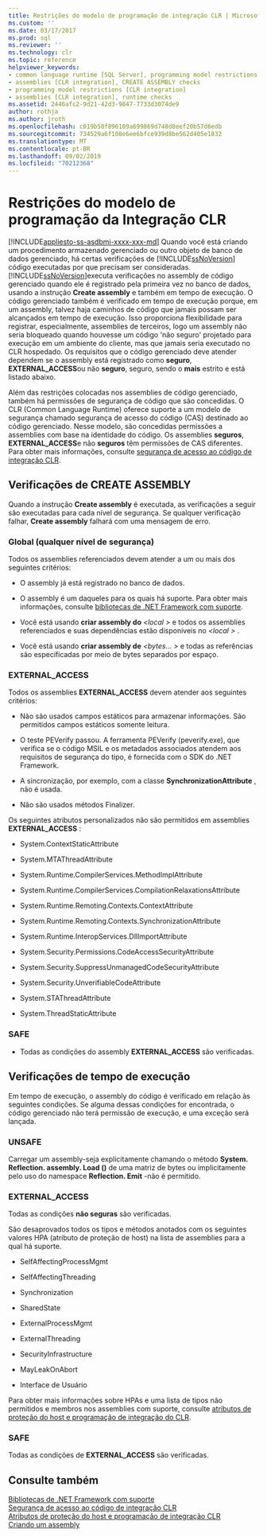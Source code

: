 ```yaml
---
title: Restrições do modelo de programação de integração CLR | Microsoft Docs
ms.custom: ''
ms.date: 03/17/2017
ms.prod: sql
ms.reviewer: ''
ms.technology: clr
ms.topic: reference
helpviewer_keywords:
- common language runtime [SQL Server], programming model restrictions
- assemblies [CLR integration], CREATE ASSEMBLY checks
- programming model restrictions [CLR integration]
- assemblies [CLR integration], runtime checks
ms.assetid: 2446afc2-9d21-42d3-9847-7733d3074de9
author: rothja
ms.author: jroth
ms.openlocfilehash: c019b50f896109a699869d748d8eef20b57d6edb
ms.sourcegitcommit: 734529a6f108e6ee6bfce939d8be562d405e1832
ms.translationtype: MT
ms.contentlocale: pt-BR
ms.lasthandoff: 09/02/2019
ms.locfileid: "70212368"
---
```

# <a name="clr-integration-programming-model-restrictions"></a>Restrições do modelo de programação da Integração CLR
[!INCLUDE[appliesto-ss-asdbmi-xxxx-xxx-md](../../../includes/appliesto-ss-asdbmi-xxxx-xxx-md.md)]
  Quando você está criando um procedimento armazenado gerenciado ou outro objeto de banco de dados gerenciado, há certas verificações de [!INCLUDE[ssNoVersion](../../../includes/ssnoversion-md.md)] código executadas por que precisam ser consideradas. [!INCLUDE[ssNoVersion](../../../includes/ssnoversion-md.md)]executa verificações no assembly de código gerenciado quando ele é registrado pela primeira vez no banco de dados, usando a instrução **Create assembly** e também em tempo de execução. O código gerenciado também é verificado em tempo de execução porque, em um assembly, talvez haja caminhos de código que jamais possam ser alcançados em tempo de execução.  Isso proporciona flexibilidade para registrar, especialmente, assemblies de terceiros, logo um assembly não seria bloqueado quando houvesse um código 'não seguro' projetado para execução em um ambiente do cliente, mas que jamais seria executado no CLR hospedado. Os requisitos que o código gerenciado deve atender dependem se o assembly está registrado como **seguro**, **EXTERNAL_ACCESS**ou não **seguro**, seguro, sendo o **mais** estrito e está listado abaixo.  
  
 Além das restrições colocadas nos assemblies de código gerenciado, também há permissões de segurança de código que são concedidas. O CLR (Common Language Runtime) oferece suporte a um modelo de segurança chamado segurança de acesso do código (CAS) destinado ao código gerenciado. Nesse modelo, são concedidas permissões a assemblies com base na identidade do código. Os assemblies **seguros**, **EXTERNAL_ACCESS**e não **seguros** têm permissões de CAS diferentes. Para obter mais informações, consulte [segurança de acesso ao código de integração CLR](../../../relational-databases/clr-integration/security/clr-integration-code-access-security.md).  
  
## <a name="create-assembly-checks"></a>Verificações de CREATE ASSEMBLY  
 Quando a instrução **Create assembly** é executada, as verificações a seguir são executadas para cada nível de segurança.  Se qualquer verificação falhar, **Create assembly** falhará com uma mensagem de erro.  
  
### <a name="global-any-security-level"></a>Global (qualquer nível de segurança)  
 Todos os assemblies referenciados devem atender a um ou mais dos seguintes critérios:  
  
-   O assembly já está registrado no banco de dados.  
  
-   O assembly é um daqueles para os quais há suporte. Para obter mais informações, consulte [bibliotecas de .NET Framework com suporte](../../../relational-databases/clr-integration/database-objects/supported-net-framework-libraries.md).  
  
-   Você está usando **criar assembly do** _\<local >_ e todos os assemblies referenciados e suas dependências estão disponíveis no  *\<local >* .  
  
-   Você está usando **criar assembly de** _\<bytes... >_ e todas as referências são especificadas por meio de bytes separados por espaço.  
  
### <a name="external_access"></a>EXTERNAL_ACCESS  
 Todos os assemblies **EXTERNAL_ACCESS** devem atender aos seguintes critérios:  
  
-   Não são usados campos estáticos para armazenar informações. São permitidos campos estáticos somente leitura.  
  
-   O teste PEVerify passou. A ferramenta PEVerify (peverify.exe), que verifica se o código MSIL e os metadados associados atendem aos requisitos de segurança do tipo, é fornecida com o SDK do .NET Framework.  
  
-   A sincronização, por exemplo, com a classe **SynchronizationAttribute** , não é usada.  
  
-   Não são usados métodos Finalizer.  
  
 Os seguintes atributos personalizados não são permitidos em assemblies **EXTERNAL_ACCESS** :  
  
-   System.ContextStaticAttribute  
  
-   System.MTAThreadAttribute  
  
-   System.Runtime.CompilerServices.MethodImplAttribute  
  
-   System.Runtime.CompilerServices.CompilationRelaxationsAttribute  
  
-   System.Runtime.Remoting.Contexts.ContextAttribute  
  
-   System.Runtime.Remoting.Contexts.SynchronizationAttribute  
  
-   System.Runtime.InteropServices.DllImportAttribute  
  
-   System.Security.Permissions.CodeAccessSecurityAttribute  
  
-   System.Security.SuppressUnmanagedCodeSecurityAttribute  
  
-   System.Security.UnverifiableCodeAttribute  
  
-   System.STAThreadAttribute  
  
-   System.ThreadStaticAttribute  
  
### <a name="safe"></a>SAFE  
  
-   Todas as condições do assembly **EXTERNAL_ACCESS** são verificadas.  
  
## <a name="runtime-checks"></a>Verificações de tempo de execução  
 Em tempo de execução, o assembly do código é verificado em relação às seguintes condições. Se alguma dessas condições for encontrada, o código gerenciado não terá permissão de execução, e uma exceção será lançada.  
  
### <a name="unsafe"></a>UNSAFE  
 Carregar um assembly-seja explicitamente chamando o método **System. Reflection. assembly. Load ()** de uma matriz de bytes ou implicitamente pelo uso do namespace **Reflection. Emit** -não é permitido.  
  
### <a name="external_access"></a>EXTERNAL_ACCESS  
 Todas as condições **não seguras** são verificadas.  
  
 São desaprovados todos os tipos e métodos anotados com os seguintes valores HPA (atributo de proteção de host) na lista de assemblies para a qual há suporte.  
  
-   SelfAffectingProcessMgmt  
  
-   SelfAffectingThreading  
  
-   Synchronization  
  
-   SharedState  
  
-   ExternalProcessMgmt  
  
-   ExternalThreading  
  
-   SecurityInfrastructure  
  
-   MayLeakOnAbort  
  
-   Interface de Usuário  
  
 Para obter mais informações sobre HPAs e uma lista de tipos não permitidos e membros nos assemblies com suporte, consulte [atributos de proteção do host e programação de integração do CLR](../../../relational-databases/clr-integration-security-host-protection-attributes/host-protection-attributes-and-clr-integration-programming.md).  
  
### <a name="safe"></a>SAFE  
 Todas as condições de **EXTERNAL_ACCESS** são verificadas.  
  
## <a name="see-also"></a>Consulte também  
 [Bibliotecas de .NET Framework com suporte](../../../relational-databases/clr-integration/database-objects/supported-net-framework-libraries.md)   
 [Segurança de acesso ao código de integração CLR](../../../relational-databases/clr-integration/security/clr-integration-code-access-security.md)   
 [Atributos de proteção do host e programação de integração CLR](../../../relational-databases/clr-integration-security-host-protection-attributes/host-protection-attributes-and-clr-integration-programming.md)   
 [Criando um assembly](../../../relational-databases/clr-integration/assemblies/creating-an-assembly.md)  
  
  
